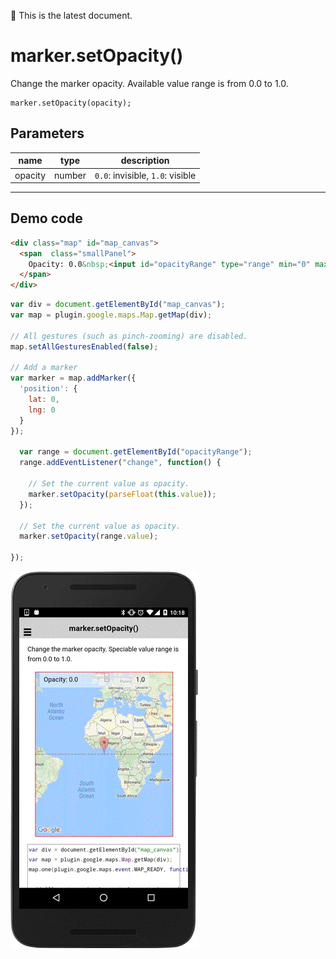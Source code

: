 :green_heart: This is the latest document.

# marker.setOpacity()

Change the marker opacity. Available value range is from 0.0 to 1.0.

```
marker.setOpacity(opacity);
```

## Parameters

name           | type     | description
---------------|----------|---------------------------------------
opacity        | number   | `0.0`: invisible, `1.0`: visible
------------------------------------------------------------------

## Demo code

```html
<div class="map" id="map_canvas">
  <span  class="smallPanel">
    Opacity: 0.0&nbsp;<input id="opacityRange" type="range" min="0" max="1" step="0.1">&nbsp;1.0
  </span>
</div>
```

```js
var div = document.getElementById("map_canvas");
var map = plugin.google.maps.Map.getMap(div);

// All gestures (such as pinch-zooming) are disabled.
map.setAllGesturesEnabled(false);

// Add a marker
var marker = map.addMarker({
  'position': {
    lat: 0,
    lng: 0
  }
});

  var range = document.getElementById("opacityRange");
  range.addEventListener("change", function() {

    // Set the current value as opacity.
    marker.setOpacity(parseFloat(this.value));
  });

  // Set the current value as opacity.
  marker.setOpacity(range.value);

});
```

![](image.gif)
